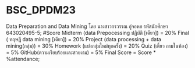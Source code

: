 # BSC_DPDM23
Data Preparation and Data Mining 
โดย
นางสาวกรวรรณ อู่จอหอ รหัสนักศึกษา 643020495-5;
#Score
Midterm (data Prepocessing ปฏิบัติ [เดียว]) = 20%
Final ( ทฤษฏี data mining [เดียว]) = 20%
Project (data processing + data mining(กลุ่ม)) = 30%
Homework (แบ่งกลุ่มใหม่ทุกครั้ง) = 20%
Quiz (เดี่ยว ถามในห้อง) = 5%
GitHub(ตวามเรียบร้อยเเละสวยงาม) = 5% Final Score = Score * %attendance;
